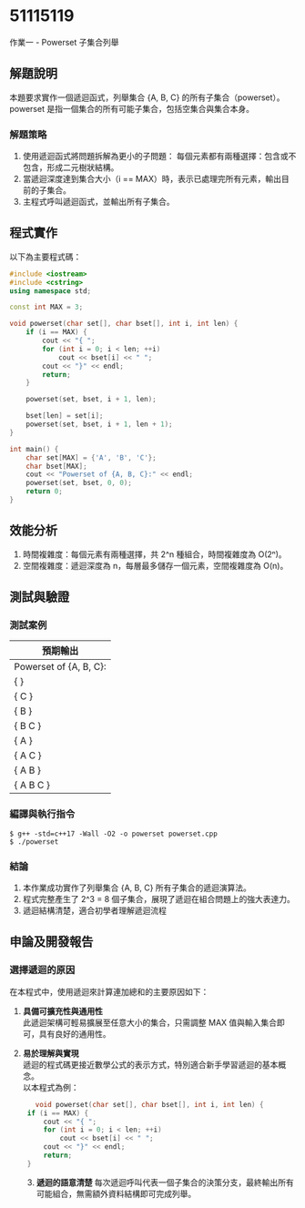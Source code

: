 # 51115119

作業一 - Powerset 子集合列舉

## 解題說明

本題要求實作一個遞迴函式，列舉集合 {A, B, C} 的所有子集合（powerset）。powerset 是指一個集合的所有可能子集合，包括空集合與集合本身。

### 解題策略

1. 使用遞迴函式將問題拆解為更小的子問題：
每個元素都有兩種選擇：包含或不包含，形成二元樹狀結構。
2. 當遞迴深度達到集合大小（i == MAX）時，表示已處理完所有元素，輸出目前的子集合。
3. 主程式呼叫遞迴函式，並輸出所有子集合。

## 程式實作

以下為主要程式碼：

```cpp
#include <iostream>
#include <cstring>
using namespace std;

const int MAX = 3;

void powerset(char set[], char bset[], int i, int len) {
    if (i == MAX) {
        cout << "{ ";
        for (int i = 0; i < len; ++i)
            cout << bset[i] << " ";
        cout << "}" << endl;
        return;
    }

    powerset(set, bset, i + 1, len);

    bset[len] = set[i];
    powerset(set, bset, i + 1, len + 1);
}

int main() {
    char set[MAX] = {'A', 'B', 'C'};
    char bset[MAX];
    cout << "Powerset of {A, B, C}:" << endl;
    powerset(set, bset, 0, 0);
    return 0;
}

```

## 效能分析

1. 時間複雜度：每個元素有兩種選擇，共 2^n 種組合，時間複雜度為 O(2ⁿ)。
2. 空間複雜度：遞迴深度為 n，每層最多儲存一個元素，空間複雜度為 O(n)。

## 測試與驗證

### 測試案例

| 預期輸出 |
|----------|
|Powerset of {A, B, C}:|
|{ }|
|{ C }|
|{ B }|
|{ B C }|
|{ A }|
|{ A C }|
|{ A B }|
|{ A B C }|

### 編譯與執行指令

```shell
$ g++ -std=c++17 -Wall -O2 -o powerset powerset.cpp
$ ./powerset
```

### 結論

1. 本作業成功實作了列舉集合 {A, B, C} 所有子集合的遞迴演算法。
2. 程式完整產生了 2^3 = 8 個子集合，展現了遞迴在組合問題上的強大表達力。
3. 遞迴結構清楚，適合初學者理解遞迴流程

## 申論及開發報告

### 選擇遞迴的原因

在本程式中，使用遞迴來計算連加總和的主要原因如下：

1. **具備可擴充性與通用性**  
   此遞迴架構可輕易擴展至任意大小的集合，只需調整 MAX 值與輸入集合即可，具有良好的通用性。

2. **易於理解與實現**  
   遞迴的程式碼更接近數學公式的表示方式，特別適合新手學習遞迴的基本概念。  
   以本程式為例：  

   ```cpp
      void powerset(char set[], char bset[], int i, int len) {
    if (i == MAX) {
        cout << "{ ";
        for (int i = 0; i < len; ++i)
            cout << bset[i] << " ";
        cout << "}" << endl;
        return;
    }
   ```
   3. **遞迴的語意清楚**
每次遞迴呼叫代表一個子集合的決策分支，最終輸出所有可能組合，無需額外資料結構即可完成列舉。

